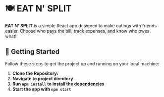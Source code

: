 # 🍽️ EAT N' SPLIT

**EAT N' SPLIT** is a simple React app designed to make outings with friends easier. Choose who pays the bill, track expenses, and know who owes what!

## 🚀 Getting Started

Follow these steps to get the project up and running on your local machine:

1. **Clone the Repository:**
2. **Navigate to project directory**
3. **Run `npm install` to install the dependencies**
4. **Start the app with `npm start`**
